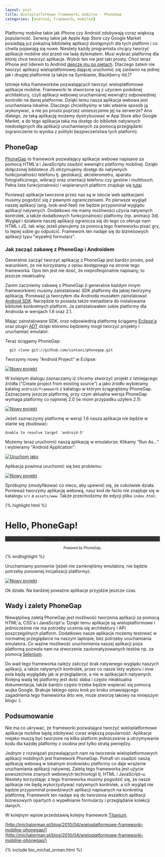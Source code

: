 ```yaml
---
layout: post
title: Wieloplatformowe frameworki mobilne - PhoneGap
categories: [android, framework, mobilne]
---
```

Platformy mobilne takie jak iPhone czy Android zdobywają coraz większą popularność. Serwisy takie jak Apple App Store czy Google Market
posiadają już pokaźną bibliotekę aplikacji dostępnych dla tych platform i co chwila pojawiają się nowe. Niestety każdy programista
chcący tworzyć aplikacje mobilne stoi przed nie lada dylematem. Musi wybrać platformę dla której chce tworzyć aplikacje. Wybór ten nie
jest taki prosty. Choć teraz iPhone jest liderem to Android [depcze mu po piętach](http://feedproxy.google.com/~r/OSnewspl/~3/mNHnKxsQa8w/).
Dlaczego zatem nie tworzyć aplikacji wieloplatfomowej dającej uruchomić się zarówno na jednej jak i drugiej platformie (a także na
Symbianie, Blackberry itd.)?

Istnieje kilka frameworków pozwalających tworzyć wieloplatfomowe aplikacje mobilne. Frameworki te stworzone są z użyciem podobnej
architektury, czyli aplikacji webowej uruchamianej wewnątrz odpowiedniej kontrolki na danej platformie. Dzięki temu nasza aplikacja
webowa jest uruchamiana lokalnie. Dlaczego chcielibyśmy w taki właśnie sposób ją wykonywać, a nie po prostu poprzez umieszczenie
jej na serwerze? Ano dlatego, że taką aplikację możemy dystrybuować w App Store albo Google Market, a do tego aplikacja taka ma dostęp
do bibliotek natywnych niedostępnych dla aplikacji uruchamianych za pomocą przeglądarki (ograniczenie to wynika z polityki
bezpieczeństwa tych platform).

## PhoneGap

[PhoneGap](http://www.phonegap.com/) to framework pozwalający aplikacje webowe napisane za pomocą HTML'a i JavaScriptu osadzić
wewnątrz platformy mobilnej. Dzięki dołączonej bibliotece JS otrzymujemy dostęp do natywnych funkcjonalności telefonu tj. geolokacji,
akcelerometru, aparatu fotograficznego, wibracji oraz orientacji telefonu czy gestów i multitouch. Pełna lista funkcjonalności i
wspieranych platform znajduje się [tutaj](http://wiki.phonegap.com/Roadmap).

Ponieważ aplikacje tworzone przez nas są w istocie web aplikacjami musimy pogodzić się z pewnymi ograniczeniami. Po pierwsze
wygląd naszej aplikacji (ang. look-and-feel) nie będzie przypominał wyglądu aplikacji natywnych. Dodatkowo nie mamy możliwości użycia
natywnych kontrolek, a także dodatkowych funkcjonalności platformy (np. animacji 3d). Wygląd i działanie naszej aplikacji
ogranicza się do tego co oferuje nam HTML i JS, tak więc jeżeli planujemy za pomocą tego frameworku pisać gry, to lepiej sobie
go odpuścić. Framework ten nadaje się do biznesowych aplikacji typu "wypełnij formularz".

### Jak zacząć zabawę z PhoneGap i Androidem

Generalnie zacząć tworzyć aplikację z PhoneGap jest bardzo prosto, pod warunkiem, że nie korzystamy z opisu dostępnego na stronie
tego frameworka. Opis ten jest nie dość, że nieprofesjonalnie napisany, to jeszcze nieaktualny.

Zanim zaczniemy zabawę z PhoneGap (i generalnie każdym innym frameworkiem) musimy zainstalować SDK platformy dla jakiej tworzymy
aplikację. Ponieważ ja tworzyłem dla Androida musiałem zainstalować [Android SDK](http://developer.android.com/sdk/index.html).
Narzędzie to posiada także menadżera do instalowania bibliotek konkretnych platform. Ja zainstalowałem sobie platformy dla
Androida w wersjach 1.6 oraz 2.1.

Mając zainstalowane SDK, oraz odpowiednią platformę ściągamy [Eclipse'a](http://www.eclipse.org/) oraz plugin [ADT](http://developer.android.com/sdk/eclipse-adt.html)
dzięki któremu będziemy mogli tworzyć projekty i uruchamiać emulator.

Teraz ściągamy PhoneGap:

      git clone git://github.com/sintaxi/phonegap.git

Tworzymy nowy "Android Project" w Eclipse:

<a href="/images/phonegap/create-project.png" rel="colorbox" title="Powiększ obrazek"><img src="/images/phonegap/create-project.png" alt="Nowy projekt" /></a>

W kolejnym dialogu zaznaczamy iż chcemy stworzyć projekt z istniejącego źródła ("Create project from existing source") a jako źródło
wybieramy katalog ``android/framework`` z katalogu w którym ściągnęliśmy PhoneGap. Zaznaczamy jeszcze platformę, przy czym
aktualna wersja PhoneGap wymaga platformy co najmniej 2.0 (w moim przypadku użyłem 2.1):

<a href="/images/phonegap/new-android-project.png" rel="colorbox" title="Powiększ obrazek"><img src="/images/phonegap/new-android-project.png" alt="Nowy projekt" /></a>

Jeżeli zaznaczymy platformę w wersji 1.6 nasza aplikacja nie będzie w stanie się zbudować:

    Unable to resolve target 'android-5'

Możemy teraz uruchomić naszą aplikację w emulatorze. Klikamy "Run As..." i wybieramy "Android Application":

<a href="/images/phonegap/run-as.png" rel="colorbox" title="Powiększ obrazek"><img src="/images/phonegap/run-as.png" alt="Uruchom jako" /></a>

Aplikacja powinna uruchomić się bez problemu:

<a href="/images/phonegap/emulator-app1.png" rel="colorbox" title="Powiększ obrazek"><img src="/images/phonegap/emulator-app1.png" alt="Nowy projekt" /></a>

Spróbujmy zmodyfikować co nieco, aby upewnić się, że cokolwiek działa. Ponieważ tworzymy aplikację webową, nasz kod de facto nie
znajduje się w katalogu ``src`` a ``assets/www``. Także przechodzimy do edycji pliku ``index.html``:

{% highlight html %}
<!DOCTYPE HTML PUBLIC "-//W3C//DTD HTML 4.01//EN"
  "http://www.w3.org/TR/html4/strict.dtd">
<html>
  <head>
    <meta name="viewport" content="width=320; user-scalable=no" />
    <meta http-equiv="Content-type" content="text/html; charset=utf-8">
    <title>Hello, PhoneGap!</title>
    <link rel="stylesheet" href="master.css" type="text/css" media="screen" title="no title" charset="utf-8">
    <script type="text/javascript" charset="utf-8" src="phonegap.js"></script>
  </head>

  <body onload="init();" id="stage" class="theme" style="padding: 2em">
  <h1>Hello, PhoneGap!</h1>
     <p style="text-align: center; background-color: #333">
       Sample 'Hello' application on Android.
     </p>
     <p style="text-align: center; font-size: 0.8em">
       Powered by PhoneGap.
     </p>
  </body>
</html>
{% endhighlight %}

Uruchamiamy ponownie (jeżeli nie zamknęliśmy emulatora, nie będzie potrzeby ponownej inicjalizacji
platformy):

<a href="/images/phonegap/emulator-app2.png" rel="colorbox" title="Powiększ obrazek"><img src="/images/phonegap/emulator-app2.png" alt="Nowy projekt" /></a>

Ok działa. Na bardziej poważne aplikacje przyjdzie jeszcze czas.

## Wady i zalety PhoneGap

Niewątpliwą zaletą PhoneGap jest możliwość tworzenia aplikacji za pomocą HTML'a, CSS'a i JavaScript'u. Dzięki temu
aplikacje są wieloplatformowe i jednocześnie nie ma potrzeby uczenia się architektury i API poszczególnych platform.
Dodatkowo nasze aplikacje możemy testować w normalnej przeglądarce na naszym laptopie, bez potrzeby uruchamiania
emulatora. Co ważne możliwość uruchomienia naszej aplikacji poza platformą pozwala nam na stworzenie
zautomatyzowanych testów np. za pomocą [Selenium](http://seleniumhq.org/).

Do wad tego frameworka należy zaliczyć brak natywnego wyglądu naszych aplikacji, a także natywnych kontrolek, przez
co nasze listy wyboru i inne pola będą wyglądały jak w przeglądarce, a nie w aplikacjach natywnych. Kolejną wadą
tej platformy jest dość słaba i często nieaktualna dokumentacja, także bardzo często trzeba będzie wspierać się
pomocą wujka Google. Brakuje takiego opisu krok po kroku omawiającego zagadnienia tego frameworka (kto wie,
może stworzę takowy na niniejszym blogu :).

## Podsumowanie

Nie ma co ukrywać, że frameworki pozwalające tworzyć wieloplatformowe aplikacje mobilne będą zdobywać coraz
większą popularność. Aplikacje niejako muszą być tworzone na kilka platform jednocześnie a utrzymywanie kodu dla
każdej platformy z osobna jest tylko stratą pieniędzy.

Jednym z rozwiązań pozwalających nam na tworzenie wieloplatformowych aplikacji mobilnych jest framework
PhoneGap. Potrafi on osadzić naszą aplikację webową w lokalnym środowisku platformy co daje wrażenie
uruchamiania aplikacji natywnej. Zaletą tego frameworka jest użycie powszechnie znanych webowych technologii
tj. HTML i JavaScript-u. Niestety korzystając z tego frameworka musimy pogodzić się, że nasze aplikacje
nie będą wykorzystywać natywnych kontrolek, a ich wygląd nie będzie przypominał prawdziwych aplikacji
napisanych na konkretną platformę. Framework ten nadaje się do tworzenia wszelkich aplikacji biznesowych
opartych o wypełnianie formularzy i przeglądanie kolekcji danych.

W kolejnym wpisie przedstawię kolejny framework [Titanium](http://developer.appcelerator.com/).

[http://michalorman.pl/blog/2010/04/wieloplatformowe-frameworki-mobilne-phonegap/](http://michalorman.pl/blog/2010/04/wieloplatformowe-frameworki-mobilne-phonegap/)

{% include bio_michal_orman.html %}